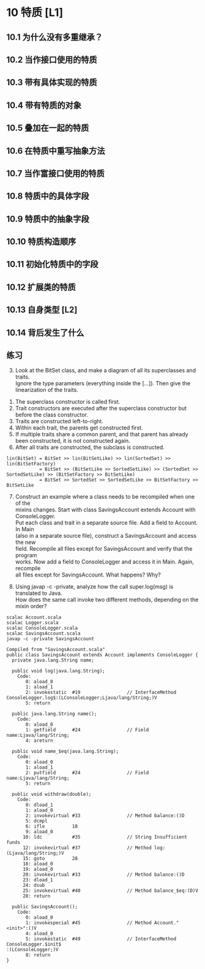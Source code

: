# 10 特质 [L1]
## 10.1 为什么没有多重继承？
## 10.2 当作接口使用的特质
## 10.3 带有具体实现的特质
## 10.4 带有特质的对象
## 10.5 叠加在一起的特质
## 10.6 在特质中重写抽象方法
## 10.7 当作富接口使用的特质
## 10.8 特质中的具体字段
## 10.9 特质中的抽象字段
## 10.10 特质构造顺序
## 10.11 初始化特质中的字段
## 10.12 扩展类的特质
## 10.13 自身类型 [L2]
## 10.14 背后发生了什么
## 练习
3. Look at the BitSet class, and make a diagram of all its superclasses and traits.  
   Ignore the type parameters (everything inside the [...]). Then give the  
   linearization of the traits.  

1) The superclass constructor is called first.  
2) Trait constructors are executed after the superclass constructor but before the
class constructor.  
3) Traits are constructed left-to-right.  
4) Within each trait, the parents get constructed first.  
5) If multiple traits share a common parent, and that parent has already been
constructed, it is not constructed again.  
6) After all traits are constructed, the subclass is constructed.  

```
lin(BitSet) = BitSet >> lin(BitSetLike) >> lin(SortedSet) >> lin(BitSetFactory)
            = BitSet >> (BitSetLike >> SortedSetLike) >> (SortedSet >> SortedSetLike) >> (BitSetFactory >> BitSetLike)
            = BitSet >> SortedSet >> SortedSetLike >> BitSetFactory >> BitSetLike
```

7. Construct an example where a class needs to be recompiled when one of the  
   mixins changes. Start with class SavingsAccount extends Account with ConsoleLogger.  
   Put each class and trait in a separate source file. Add a field to Account. In Main  
   (also in a separate source file), construct a SavingsAccount and access the new  
   field. Recompile all files except for SavingsAccount and verify that the program  
   works. Now add a field to ConsoleLogger and access it in Main. Again, recompile  
   all files except for SavingsAccount. What happens? Why?
   
12. Using javap -c -private, analyze how the call super.log(msg) is translated to Java.  
    How does the same call invoke two different methods, depending on the  
    mixin order?
```
scalac Account.scala
scalac Logger.scala
scalac ConsoleLogger.scala
scalac SavingsAccount.scala
javap -c -private SavingsAccount
```

```
Compiled from "SavingsAccount.scala"
public class SavingsAccount extends Account implements ConsoleLogger {
  private java.lang.String name;

  public void log(java.lang.String);
    Code:
       0: aload_0
       1: aload_1
       2: invokestatic  #19                 // InterfaceMethod ConsoleLogger.log$:(LConsoleLogger;Ljava/lang/String;)V
       5: return

  public java.lang.String name();
    Code:
       0: aload_0
       1: getfield      #24                 // Field name:Ljava/lang/String;
       4: areturn

  public void name_$eq(java.lang.String);
    Code:
       0: aload_0
       1: aload_1
       2: putfield      #24                 // Field name:Ljava/lang/String;
       5: return

  public void withdraw(double);
    Code:
       0: dload_1
       1: aload_0
       2: invokevirtual #33                 // Method balance:()D
       5: dcmpl
       6: ifle          18
       9: aload_0
      10: ldc           #35                 // String Insufficient funds
      12: invokevirtual #37                 // Method log:(Ljava/lang/String;)V
      15: goto          28
      18: aload_0
      19: aload_0
      20: invokevirtual #33                 // Method balance:()D
      23: dload_1
      24: dsub
      25: invokevirtual #40                 // Method balance_$eq:(D)V
      28: return

  public SavingsAccount();
    Code:
       0: aload_0
       1: invokespecial #45                 // Method Account."<init>":()V
       4: aload_0
       5: invokestatic  #49                 // InterfaceMethod ConsoleLogger.$init$
:(LConsoleLogger;)V
       8: return
}
```